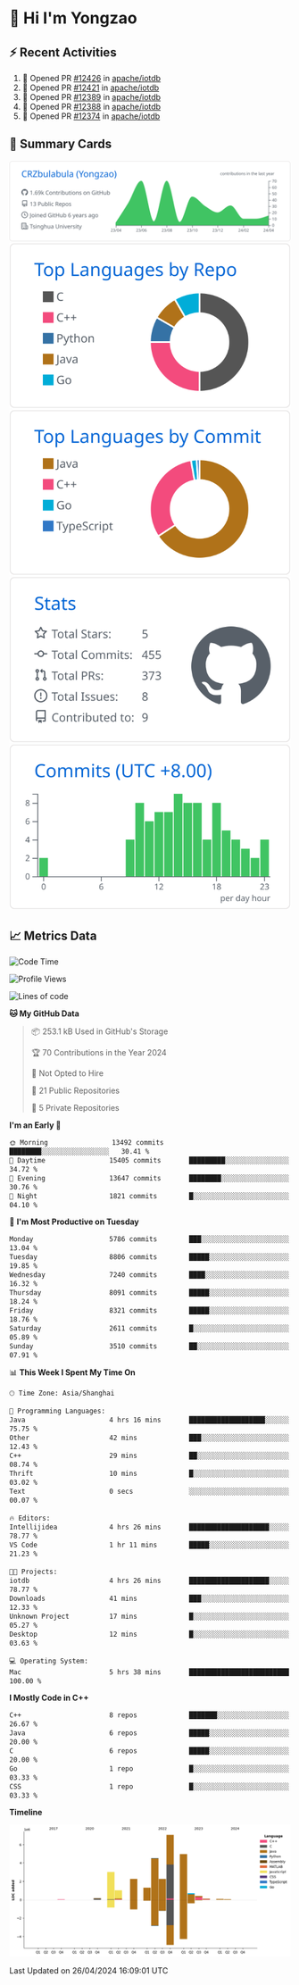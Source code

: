 # 👋 Hi I'm Yongzao

## ⚡ Recent Activities
<!--START_SECTION:activity-->
1. 💪 Opened PR [#12426](https://github.com/apache/iotdb/pull/12426) in [apache/iotdb](https://github.com/apache/iotdb)
2. 💪 Opened PR [#12421](https://github.com/apache/iotdb/pull/12421) in [apache/iotdb](https://github.com/apache/iotdb)
3. 💪 Opened PR [#12389](https://github.com/apache/iotdb/pull/12389) in [apache/iotdb](https://github.com/apache/iotdb)
4. 💪 Opened PR [#12388](https://github.com/apache/iotdb/pull/12388) in [apache/iotdb](https://github.com/apache/iotdb)
5. 💪 Opened PR [#12374](https://github.com/apache/iotdb/pull/12374) in [apache/iotdb](https://github.com/apache/iotdb)
<!--END_SECTION:activity-->

## 🎑 Summary Cards

[![](https://raw.githubusercontent.com/CRZbulabula/CRZbulabula/main/profile-summary-card-output/github/0-profile-details.svg)](https://github.com/vn7n24fzkq/github-profile-summary-cards)
[![](https://raw.githubusercontent.com/CRZbulabula/CRZbulabula/main/profile-summary-card-output/github/1-repos-per-language.svg)](https://github.com/vn7n24fzkq/github-profile-summary-cards) [![](https://raw.githubusercontent.com/CRZbulabula/CRZbulabula/main/profile-summary-card-output/github/2-most-commit-language.svg)](https://github.com/vn7n24fzkq/github-profile-summary-cards)
[![](https://raw.githubusercontent.com/CRZbulabula/CRZbulabula/main/profile-summary-card-output/github/3-stats.svg)](https://github.com/vn7n24fzkq/github-profile-summary-cards) [![](https://raw.githubusercontent.com/CRZbulabula/CRZbulabula/main/profile-summary-card-output/github/4-productive-time.svg)](https://github.com/vn7n24fzkq/github-profile-summary-cards)

## 📈 Metrics Data

<!--START_SECTION:waka-->
![Code Time](http://img.shields.io/badge/Code%20Time-636%20hrs%2025%20mins-blue)

![Profile Views](http://img.shields.io/badge/Profile%20Views-0-blue)

![Lines of code](https://img.shields.io/badge/From%20Hello%20World%20I%27ve%20Written-27.9%20million%20lines%20of%20code-blue)

**🐱 My GitHub Data** 

> 📦 253.1 kB Used in GitHub's Storage 
 > 
> 🏆 70 Contributions in the Year 2024
 > 
> 🚫 Not Opted to Hire
 > 
> 📜 21 Public Repositories 
 > 
> 🔑 5 Private Repositories 
 > 
**I'm an Early 🐤** 

```text
🌞 Morning                13492 commits       ████████░░░░░░░░░░░░░░░░░   30.41 % 
🌆 Daytime                15405 commits       █████████░░░░░░░░░░░░░░░░   34.72 % 
🌃 Evening                13647 commits       ████████░░░░░░░░░░░░░░░░░   30.76 % 
🌙 Night                  1821 commits        █░░░░░░░░░░░░░░░░░░░░░░░░   04.10 % 
```
📅 **I'm Most Productive on Tuesday** 

```text
Monday                   5786 commits        ███░░░░░░░░░░░░░░░░░░░░░░   13.04 % 
Tuesday                  8806 commits        █████░░░░░░░░░░░░░░░░░░░░   19.85 % 
Wednesday                7240 commits        ████░░░░░░░░░░░░░░░░░░░░░   16.32 % 
Thursday                 8091 commits        █████░░░░░░░░░░░░░░░░░░░░   18.24 % 
Friday                   8321 commits        █████░░░░░░░░░░░░░░░░░░░░   18.76 % 
Saturday                 2611 commits        █░░░░░░░░░░░░░░░░░░░░░░░░   05.89 % 
Sunday                   3510 commits        ██░░░░░░░░░░░░░░░░░░░░░░░   07.91 % 
```


📊 **This Week I Spent My Time On** 

```text
🕑︎ Time Zone: Asia/Shanghai

💬 Programming Languages: 
Java                     4 hrs 16 mins       ███████████████████░░░░░░   75.75 % 
Other                    42 mins             ███░░░░░░░░░░░░░░░░░░░░░░   12.43 % 
C++                      29 mins             ██░░░░░░░░░░░░░░░░░░░░░░░   08.74 % 
Thrift                   10 mins             █░░░░░░░░░░░░░░░░░░░░░░░░   03.02 % 
Text                     0 secs              ░░░░░░░░░░░░░░░░░░░░░░░░░   00.07 % 

🔥 Editors: 
Intellijidea             4 hrs 26 mins       ████████████████████░░░░░   78.77 % 
VS Code                  1 hr 11 mins        █████░░░░░░░░░░░░░░░░░░░░   21.23 % 

🐱‍💻 Projects: 
iotdb                    4 hrs 26 mins       ████████████████████░░░░░   78.77 % 
Downloads                41 mins             ███░░░░░░░░░░░░░░░░░░░░░░   12.33 % 
Unknown Project          17 mins             █░░░░░░░░░░░░░░░░░░░░░░░░   05.27 % 
Desktop                  12 mins             █░░░░░░░░░░░░░░░░░░░░░░░░   03.63 % 

💻 Operating System: 
Mac                      5 hrs 38 mins       █████████████████████████   100.00 % 
```

**I Mostly Code in C++** 

```text
C++                      8 repos             ███████░░░░░░░░░░░░░░░░░░   26.67 % 
Java                     6 repos             █████░░░░░░░░░░░░░░░░░░░░   20.00 % 
C                        6 repos             █████░░░░░░░░░░░░░░░░░░░░   20.00 % 
Go                       1 repo              █░░░░░░░░░░░░░░░░░░░░░░░░   03.33 % 
CSS                      1 repo              █░░░░░░░░░░░░░░░░░░░░░░░░   03.33 % 
```



**Timeline**

![Lines of Code chart](https://raw.githubusercontent.com/CRZbulabula/CRZbulabula/main/assets/bar_graph.png)


 Last Updated on 26/04/2024 16:09:01 UTC
<!--END_SECTION:waka-->

